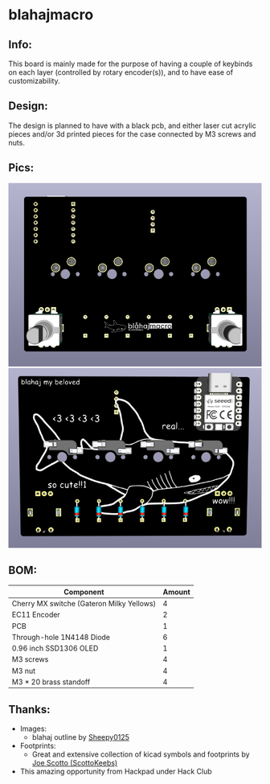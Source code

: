 # blahajmacro

## Info:
This board is mainly made for the purpose of having a couple of keybinds on each layer (controlled by rotary encoder(s)), and to have ease of customizability.

## Design:
The design is planned to have with a black pcb, and either laser cut acrylic pieces and/or 3d printed pieces for the case connected by M3 screws and nuts.

## Pics:
![front](https://github.com/chinh4thepro/blahajmacro/blob/master/pictures/front.png?raw=true)
![back](https://github.com/chinh4thepro/blahajmacro/blob/master/pictures/back.png?raw=true)

## BOM:
| Component                                       | Amount  |
|-------------------------------------------------|---------|
| Cherry MX switche (Gateron Milky Yellows)       | 4       |
| EC11 Encoder                                    | 2       |
| PCB                                             | 1       |
| Through-hole 1N4148 Diode                       | 6       |
| 0.96 inch SSD1306 OLED                          | 1       |
| M3 screws                                       | 4       |
| M3 nut                                          | 4       |
| M3 * 20 brass standoff                          | 4       |

## Thanks:
- Images:
  - blahaj outline by [Sheepy0125](https://github.com/sheepy0125)
- Footprints:
  - Great and extensive collection of kicad symbols and footprints by [Joe Scotto (ScottoKeebs)](https://github.com/joe-scotto/scottokeebs)
- This amazing opportunity from Hackpad under Hack Club

